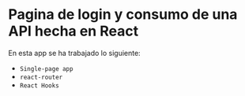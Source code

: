 # Pagina de login y consumo de una API hecha en React

En esta app se ha trabajado lo siguiente:
- `Single-page app`
- `react-router`
- `React Hooks`
